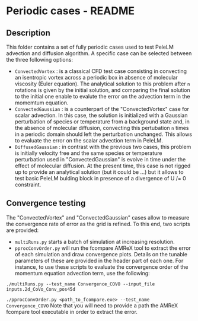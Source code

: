 Periodic cases - README
================================

Description
-----------

This folder contains a set of fully periodic cases used to test PeleLM advection and diffusion algorithm. A specific case can be selected between the three following options:
 - `ConvectedVortex` : is a classical CFD test case consisting in convecting an isentropic vortex across a periodic box in absence of molecular viscosity (Euler equation). The analytical solution to this problem after `n` rotations is given by the initial solution, and comparing the final solution to the initial one enable to evalute the error on the advection term in the momemtum equation.
 - `ConvectedGaussian` : is a counterpart of the "ConvectedVortex" case for scalar advection. In this case, the solution is initialized with a Gaussian perturbation of species or temperature from a background state and, in the absence of molecular diffusion, convecting this pertubation `n` times in a periodic domain should left the perturbation unchanged. This allows to evaluate the error on the scalar advection term in PeleLM.
 - `DiffusedGaussian` : in contrast with the previous two cases, this problem is initially velocity free and the same species or temperature perturbation used in "ConvectedGaussian" is evolve in time under the effect of molecular diffusion. At the present time, this case is not rigged up to provide an analytical solution (but it could be ...) but it allows to test basic PeleLM bulding block in presence of a divergence of U /= 0 constraint.


Convergence testing
----------------------
The "ConvectedVortex" and "ConvectedGaussian" cases allow to measure the convergence rate of error as the grid is refined. To this end, two scripts are provided:
 - `multiRuns.py` starts a batch of simulation at increasing resolution.
 - `pprocConvOrder.py` will run the fcompare AMReX tool to extract the error of each simulation and draw convergence plots.
Details on the tunable parameters of these are provided in the header part of each one. For instance, to use these scripts to evaluate the convergence order of the momentum equation advection term, use the following:

`./multiRuns.py --test_name Convergence_COVO --input_file inputs.2d_CoVo_Conv_pos45d`

`./pprocConvOrder.py <path_to_fcompare.exe> --test_name Convergence_COVO`
Note that you will need to provide a path the AMReX fcompare tool executable in order to extract the error. 
